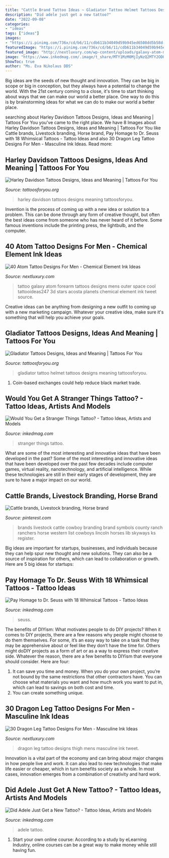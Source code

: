 ```yaml
---
title: "Cattle Brand Tattoo Ideas ~ Gladiator Tattoo Helmet Tattoos Designs Meaning Tattoosforyou"
description: "Did adele just get a new tattoo?"
date: "2022-09-08"
categories:
- "ideas"
tags: ["ideas"]
images:
- "https://i.pinimg.com/736x/cd/b6/11/cdb611b34049d59b945ed6508dd5b58d--livestock-cattle.jpg"
featuredImage: "https://i.pinimg.com/736x/cd/b6/11/cdb611b34049d59b945ed6508dd5b58d--livestock-cattle.jpg"
featured_image: "http://nextluxury.com/wp-content/uploads/galaxy-atom-mens-cool-outer-forearm-tattoo.jpg"
image: "https://www.inkedmag.com/.image/t_share/MTY1MzM0MjIyNzQ2MTY2ODU3/strangerthingstattoo-fb.jpg"
ShowToc: true
author: "Ms. Eva Nikolaus DDS"
---
```



Big ideas are the seeds of new thought and innovation. They can be big in scope or big in conception, but they always have a potential to change the world. With the 21st century coming to a close, it's time to start thinking about ways that we can make our world a better place. One way to do this is by brainstorming ideas for what we can do to make our world a better place.

	

		
searching about Harley Davidson Tattoos Designs, Ideas and Meaning | Tattoos For You you've came to the right place. We have 8 Images about Harley Davidson Tattoos Designs, Ideas and Meaning | Tattoos For You like Cattle brands, Livestock branding, Horse brand, Pay Homage to Dr. Seuss with 18 Whimsical Tattoos - Tattoo Ideas and also 30 Dragon Leg Tattoo Designs For Men - Masculine Ink Ideas. Read more:
		
    
## Harley Davidson Tattoos Designs, Ideas And Meaning | Tattoos For You

<img loading=lazy src="https://www.tattoosforyou.org/wp-content/uploads/2013/11/Harley-Davidson-Tattoos.jpg" onerror="this.onerror=null;this.src='https://tse4.mm.bing.net/th?id=OIP.UEGf1IhqCTgcU6dY423g7wHaJ6&amp;pid=15.1';" alt="Harley Davidson Tattoos Designs, Ideas and Meaning | Tattoos For You">

_Source: tattoosforyou.org_

>harley davidson tattoos designs meaning tattoosforyou. 

	

Invention is the process of coming up with a new idea or solution to a problem. This can be done through any form of creative thought, but often the best ideas come from someone who has never heard of it before. Some famous inventions include the printing press, the lightbulb, and the computer.

    
## 40 Atom Tattoo Designs For Men - Chemical Element Ink Ideas

<img loading=lazy src="http://nextluxury.com/wp-content/uploads/galaxy-atom-mens-cool-outer-forearm-tattoo.jpg" onerror="this.onerror=null;this.src='https://tse2.mm.bing.net/th?id=OIP.7rtfCxVG3FyUcDjt-JNMVwHaHa&amp;pid=15.1';" alt="40 Atom Tattoo Designs For Men - Chemical Element Ink Ideas">

_Source: nextluxury.com_

>tattoo galaxy atom forearm tattoos designs mens outer space cool tattooideas247 3d stars acosta planets chemical element ink tweet source. 

	

Creative ideas can be anything from designing a new outfit to coming up with a new marketing campaign. Whatever your creative idea, make sure it's something that will help you achieve your goals.

    
## Gladiator Tattoos Designs, Ideas And Meaning | Tattoos For You

<img loading=lazy src="https://www.tattoosforyou.org/wp-content/uploads/2016/03/Gladiator-Helmet-Tattoo.jpg" onerror="this.onerror=null;this.src='https://tse4.mm.bing.net/th?id=OIP._Yj8VjOE_2Yek_BhlQGaigHaKy&amp;pid=15.1';" alt="Gladiator Tattoos Designs, Ideas and Meaning | Tattoos For You">

_Source: tattoosforyou.org_

>gladiator tattoo helmet tattoos designs meaning tattoosforyou. 

	

1. Coin-based exchanges could help reduce black market trade.

    
## Would You Get A Stranger Things Tattoo? - Tattoo Ideas, Artists And Models

<img loading=lazy src="https://www.inkedmag.com/.image/t_share/MTY1MzM0MjIyNzQ2MTY2ODU3/strangerthingstattoo-fb.jpg" onerror="this.onerror=null;this.src='https://tse2.mm.bing.net/th?id=OIP.x2UIiSiQGxJAZ24EKcPb4AHaD4&amp;pid=15.1';" alt="Would You Get a Stranger Things Tattoo? - Tattoo Ideas, Artists and Models">

_Source: inkedmag.com_

>stranger things tattoo. 

	

What are some of the most interesting and innovative ideas that have been developed in the past?
Some of the most interesting and innovative ideas that have been developed over the past few decades include computer games, virtual reality, nanotechnology, and artificial intelligence. While these technologies are still in their early stages of development, they are sure to have a major impact on our world.

    
## Cattle Brands, Livestock Branding, Horse Brand

<img loading=lazy src="https://i.pinimg.com/736x/cd/b6/11/cdb611b34049d59b945ed6508dd5b58d--livestock-cattle.jpg" onerror="this.onerror=null;this.src='https://tse3.mm.bing.net/th?id=OIP.UhMW7m8ADZV29VqIyxiPzQHaLq&amp;pid=15.1';" alt="Cattle brands, Livestock branding, Horse brand">

_Source: pinterest.com_

>brands livestock cattle cowboy branding brand symbols county ranch ranchers horse western list cowboys lincoln horses lib skyways ks register. 

	

Big ideas are important for startups, businesses, and individuals because they can help spur new thought and new solutions. They can also be a source of inspiration for others, which can lead to collaboration or growth. Here are 5 big ideas for startups:

    
## Pay Homage To Dr. Seuss With 18 Whimsical Tattoos - Tattoo Ideas

<img loading=lazy src="https://www.inkedmag.com/.image/t_share/MTY3MTY4NTQ5MDU0MzI1ODc2/dr-seuss-tattoos-fb.jpg" onerror="this.onerror=null;this.src='https://tse4.mm.bing.net/th?id=OIP.Oxp6wr-vr1-L-F6W_FQBxQHaD4&amp;pid=15.1';" alt="Pay Homage to Dr. Seuss with 18 Whimsical Tattoos - Tattoo Ideas">

_Source: inkedmag.com_

>seuss. 

	

The benefits of DIYism: What motivates people to do DIY projects?
When it comes to DIY projects, there are a few reasons why people might choose to do them themselves. For some, it’s an easy way to take on a task that they may be apprehensive about or feel like they don’t have the time for. Others might doDIY projects as a form of art or as a way to express their creative side. Whatever the reason, there are a few benefits to DIYism that everyone should consider. Here are four: 
1) It can save you time and money. When you do your own project, you’re not bound by the same restrictions that other contractors have. You can choose what materials you want and how much work you want to put in, which can lead to savings on both cost and time. 
2) You can create something unique.

    
## 30 Dragon Leg Tattoo Designs For Men - Masculine Ink Ideas

<img loading=lazy src="http://nextluxury.com/wp-content/uploads/thigh-of-leg-dragon-mens-tattoo-ideas.jpg" onerror="this.onerror=null;this.src='https://tse1.mm.bing.net/th?id=OIP.L0kCo_XFgEmXFY7wSNpZyAHaJP&amp;pid=15.1';" alt="30 Dragon Leg Tattoo Designs For Men - Masculine Ink Ideas">

_Source: nextluxury.com_

>dragon leg tattoo designs thigh mens masculine ink tweet. 

	

Innovation is a vital part of the economy and can bring about major changes in how people live and work. It can also lead to new technologies that make life easier or cheaper, which in turn benefits society as a whole. In most cases, innovation emerges from a combination of creativity and hard work.

    
## Did Adele Just Get A New Tattoo? - Tattoo Ideas, Artists And Models

<img loading=lazy src="https://www.inkedmag.com/.image/t_share/MTY2MTcxNTc0OTM4OTA0NTIz/adele-tattoo-fb.jpg" onerror="this.onerror=null;this.src='https://tse2.mm.bing.net/th?id=OIP.WdZ_1oHCjXoHPGaZMv9dyAHaD4&amp;pid=15.1';" alt="Did Adele Just Get a New Tattoo? - Tattoo Ideas, Artists and Models">

_Source: inkedmag.com_

>adele tattoo. 

	

1. Start your own online course: According to a study by eLearning Industry, online courses can be a great way to make money while still having fun.


